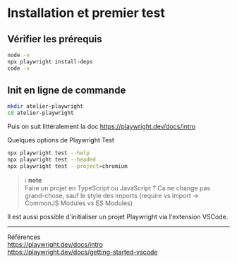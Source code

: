 # Installation et premier test
## Vérifier les prérequis
```bash
node -v
npx playwright install-deps
code -v
```

## Init en ligne de commande
```bash
mkdir atelier-playwright
cd atelier-playwright
```

Puis on suit littéralement la doc <https://playwright.dev/docs/intro>

Quelques options de Playwright Test
```bash
npx playwright test --help
npx playwright test --headed
npx playwright test --project=chromium
```


> ℹ️ **note**  
> Faire un projet en TypeScript ou JavaScript ? Ca ne change pas grand-chose, sauf le style des imports (require vs import -> CommonJS Modules vs ES Modules)

Il est aussi possible d'initialiser un projet Playwright via l'extension VSCode.

---
Références  
<https://playwright.dev/docs/intro>  
<https://playwright.dev/docs/getting-started-vscode>  
